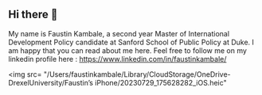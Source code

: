 ## Hi there 👋
 My name is Faustin Kambale, a second year Master of International Development Policy candidate at Sanford School of Public Policy at Duke. I am happy that you can read about me here. Feel free to follow me on my linkedin profile here : https://www.linkedin.com/in/faustinkambale/
 
 <img src= "/Users/faustinkambale/Library/CloudStorage/OneDrive-DrexelUniversity/Faustin’s iPhone/20230729_175628282_iOS.heic"

<!--
**Faustin04/Faustin04** is a ✨ _special_ ✨ repository because its `README.md` (this file) appears on your GitHub profile.

Here are some ideas to get you started:

- 🔭 I’m currently working on ...
- 🌱 I’m currently learning ...
- 👯 I’m looking to collaborate on ...
- 🤔 I’m looking for help with ...
- 💬 Ask me about ...
- 📫 How to reach me: ...
- 😄 Pronouns: ...
- ⚡ Fun fact: ...
-->
